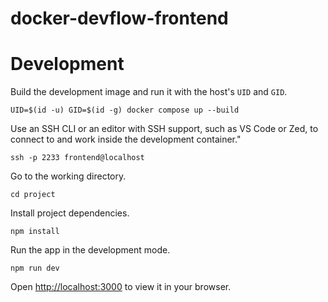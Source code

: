 # docker-devflow-frontend

# Development

Build the development image and run it with the host's `UID` and `GID`.

```
UID=$(id -u) GID=$(id -g) docker compose up --build
```

Use an SSH CLI or an editor with SSH support, such as VS Code or Zed, to connect to and work inside the development container."

```
ssh -p 2233 frontend@localhost
```

Go to the working directory.

```
cd project
```

Install project dependencies.

```
npm install
```

Run the app in the development mode.

```
npm run dev
```

Open [http://localhost:3000](http://localhost:3000) to view it in your browser.
